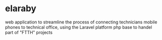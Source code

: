 # elaraby
  web application to streamline the process of connecting technicians mobile phones to technical office, using the Laravel platform php base 
  to handel part of "FTTH" projects

